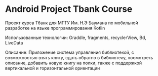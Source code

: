 # Android Project Tbank Course

Проект курса Тбанк для МГТУ Им. Н.Э Баумана по мобильной разработке на языке программирования Kotlin

Использованные технологии: Graddle, fragments, recyclerView, Bd, LiveData

Описание: Приложение система управления библиотекой, с возможностью взять книгу, сдать обратно в библиотеку, посмотреть описание, добавить новую книгу на полки, также с поддержкой вертикальной и горизонтальной ориентации
